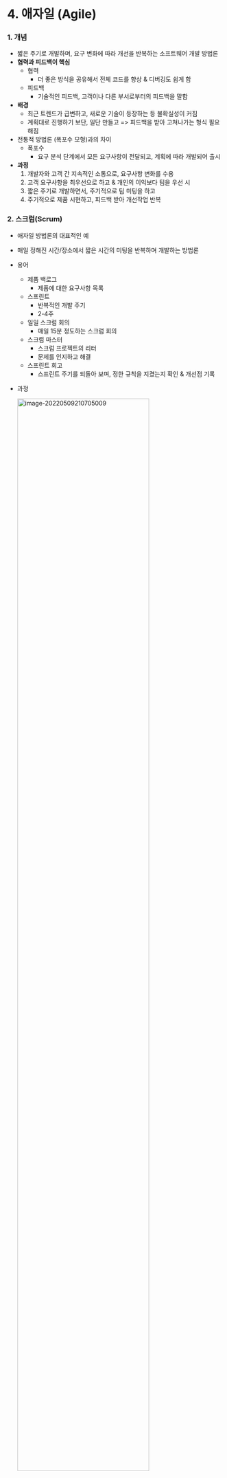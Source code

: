 # 4. 애자일 (Agile)



### 1. 개념

* 짧은 주기로 개발하며, 요구 변화에 따라 개선을 반복하는 소프트웨어 개발 방법론
* **협력과 피드백이 핵심**
  * 협력
    * 더 좋은 방식을 공유해서 전체 코드를 향상 & 디버깅도 쉽게 함
  * 피드백
    * 기술적인 피드백, 고객이나 다른 부서로부터의 피드백을 말함
* **배경**
  * 최근 트렌드가 급변하고, 새로운 기술이 등장하는 등 불확실성이 커짐
  * 계획대로 진행하기 보단, 일단 만들고 => 피드백을 받아 고쳐나가는 형식 필요해짐
* 전통적 방법론 (폭포수 모형)과의 차이
  * 폭포수
    * 요구 분석 단계에서 모든 요구사항이 전달되고, 계획에 따라 개발되어 출시
* **과정**
  1. 개발자와 고객 간 지속적인 소통으로, 요구사항 변화를 수용
  2. 고객 요구사항을 최우선으로 하고 & 개인의 이익보다 팀을 우선 시
  3. 짧은 주기로 개발하면서, 주기적으로 팀 미팅을 하고
  4. 주기적으로 제품 시현하고, 피드백 받아 개선작업 반복



### 2. 스크럼(Scrum)

* 애자일 방법론의 대표적인 예

* 매일 정해진 시간/장소에서 짧은 시간의 미팅을 반복하며 개발하는 방법론

* 용어

  * 제품 백로그
    * 제품에 대한 요구사항 목록
  * 스프린트
    * 반복적인 개발 주기
    * 2-4주
  * 일일 스크럼 회의
    * 매일 15분 정도하는 스크럼 회의
  * 스크럼 마스터
    * 스크럼 프로젝트의 리터
    * 문제를 인지하고 해결
  * 스프린트 회고
    * 스프린트 주기를 되돌아 보며, 정한 규칙을 지켰는지 확인 & 개선점 기록

* 과정

  ​	<img src="https://user-images.githubusercontent.com/70613905/167406665-f4fe4dac-96f0-4bf3-9a34-338044ed67f8.JPG" alt="image-20220509210705009" style="width:80%;" />

  1. 제품 백로그/제품 기능 목록 작성

     * 제품 요구사항과 그것들의 우선순위 작성
     * 한 주기가 끝날 때까지 수정하지 않음
     
  2. 스프린트 계획 회의
  
     * 스프린트 백로그 작성
  
       →   각각의 목표에 달성하기 위한 작업 목록과 기한, 담당자 등을 정함
  
  3. 스프린트 수행
  
     * 2 - 4주
  
  4. 일일 스크럼 회의
  
     * 모든 팀원이 참석
     * 매일, 짧게 15분
     * 진행 상황 점검(각 사람이 한 일/어려운 점/앞으로 할 일 등)
     * 완료된 작업을 스프린트 현황판에서 업데이트

  5. 제품 완성 및 스프린트 검토 회의 (고객과 함께)
  
     * 고객 앞에서 시연
     * 개선점/피드백 받음
     
  6. 스프린트 회고

     * 스프린트를 돌아보며 규칙 잘 지켰는지 등을 검토 (팀원끼리)
  
* 장점
  * 스프린트마다 고객과 의견 나눌 수 있음
  * 회의를 통해 팀원 간 의견 조율 가능
  * **자신의 작업 일정을 발표하여 업무에 집중하게 함**
  
* 단점
  * 스프린트마다 테스트 제품 준비하는 추가 시간 필요함
  * 15분이라는 짧은 회의시간 시키기 어려움
    * 시간 초과하면 그만큼 작업시간 증가
  * 프로젝트 관리에 집중하기 때문에, **품질 평가에는 미약함**
